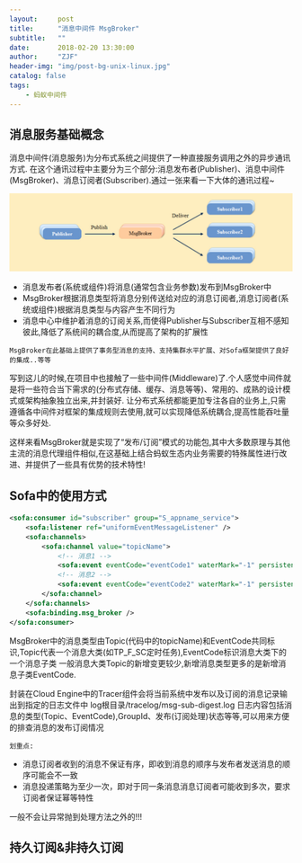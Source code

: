 ```yaml
---
layout:     post
title:      "消息中间件 MsgBroker"
subtitle:   ""
date:       2018-02-20 13:30:00
author:     "ZJF"
header-img: "img/post-bg-unix-linux.jpg"
catalog: false
tags:
    - 蚂蚁中间件
---
```

## 消息服务基础概念
消息中间件(消息服务)为分布式系统之间提供了一种直接服务调用之外的异步通讯方式.
在这个通讯过程中主要分为三个部分:消息发布者(Publisher)、消息中间件(MsgBroker)、消息订阅者(Subscriber).通过一张来看一下大体的通讯过程~

![img](/img/in-post/MsgBroker1.png)

* 消息发布者(系统或组件)将消息(通常包含业务参数)发布到MsgBroker中
* MsgBroker根据消息类型将消息分别传送给对应的消息订阅者,消息订阅者(系统或组件)根据消息类型与内容产生不同行为
* 消息中心中维护着消息的订阅关系,而使得Publisher与Subscriber互相不感知彼此,降低了系统间的耦合度,从而提高了架构的扩展性

`MsgBroker在此基础上提供了事务型消息的支持、支持集群水平扩展、对Sofa框架提供了良好的集成..等等`

写到这儿的时候,在项目中也接触了一些中间件(Middleware)了.个人感觉中间件就是将一些符合当下需求的(分布式存储、缓存、消息等等)、常用的、成熟的设计模式或架构抽象独立出来,并封装好.
让分布式系统都能更加专注各自的业务上,只需遵循各中间件对框架的集成规则去使用,就可以实现降低系统耦合,提高性能吞吐量等众多好处.

这样来看MsgBroker就是实现了“发布/订阅”模式的功能包,其中大多数原理与其他主流的消息代理组件相似,在这基础上结合蚂蚁生态内业务需要的特殊属性进行改进、并提供了一些具有优势的技术特性!

## Sofa中的使用方式

```xml
<sofa:consumer id="subscriber" group="S_appname_service">
	<sofa:listener ref="uniformEventMessageListener" />
	<sofa:channels>
		<sofa:channel value="topicName">
			<!-- 消息1 -->
			<sofa:event eventCode="eventCode1" waterMark="-1" persistence="false" />
			<!-- 消息2 -->
			<sofa:event eventCode="eventCode2" waterMark="-1" persistence="true" />
		</sofa:channel>
	</sofa:channels>
	<sofa:binding.msg_broker />
</sofa:consumer>
```
MsgBroker中的消息类型由Topic(代码中的topicName)和EventCode共同标识,Topic代表一个消息大类(如TP_F_SC定时任务),EventCode标识消息大类下的一个消息子类
一般消息大类Topic的新增变更较少,新增消息类型更多的是新增消息子类EventCode.

封装在Cloud Engine中的Tracer组件会将当前系统中发布以及订阅的消息记录输出到指定的日志文件中 log根目录/tracelog/msg-sub-digest.log
日志内容包括消息的类型(Topic、EventCode),GroupId、发布(订阅处理)状态等等,可以用来方便的排查消息的发布订阅情况

`划重点:`
* 消息订阅者收到的消息不保证有序，即收到消息的顺序与发布者发送消息的顺序可能会不一致
* 消息投递策略为至少一次，即对于同一条消息消息订阅者可能收到多次，要求订阅者保证幂等特性

一般不会让异常抛到处理方法之外的!!!


## 持久订阅&非持久订阅








